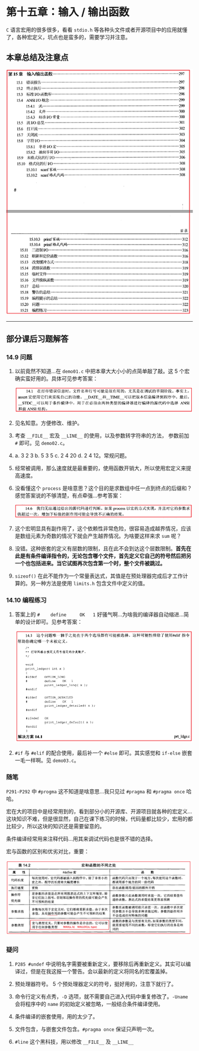 # 第十五章：输入 / 输出函数

`C` 语言宏用的很多很多，看看 `stdio.h` 等各种头文件或者开源项目中的应用就懂了，各种宏定义，坑点也是蛮多的，需要学习并注意。

## 本章总结及注意点

![0](https://raw.githubusercontent.com/Y-puyu/picture/main/images/20201230230537.png)

---

## 部分课后习题解答

### 14.9 问题

1. 以前竟然不知道...在 `demo01.c` 中把本章大大小小的点简单敲了敲。这 5 个宏确实蛮好用的。具体可见参考答案：

    ![3](https://raw.githubusercontent.com/Y-puyu/picture/main/images/20201229140655.png)

2. 见名知意。方便修改、维护。

3. 考查 `__FILE__` 宏及 `__LINE__` 的使用，以及参数转字符串的方法， 参数前加 `#` 即可。见 `demo02.c`。

4. a. 3 2 3  b. 5 3 5  c. 2 4 20  d. 2 4 12。常规问题。

5. 经常被调用，那么速度就是最重要的，使用函数开销大，所以使用宏定义来提高速度。

6. 没看懂这个 `process` 是啥意思？这个目的是求数组中任一点到终点的后缀和？感觉答案说的不够清楚，有点牵强...参考答案：

    ![4](https://raw.githubusercontent.com/Y-puyu/picture/main/images/20201229142135.png)

7. 这个宏明显具有副作用了，这个依赖性非常危险，很容易造成越界情况，应该是数组元素为奇数的情况下就会产生越界情况。为啥要这样来求 `sum` 呢？

8. 没错。这种嵌套的定义有层数的限制，且在此不会到达这个层数限制。**首先在此是有条件编译指令的，无论包含哪个文件，首先定义它自己的符号然后把另一个也包括进来。当它试图再次包含第一个时，整个文件被跳过。**

9. `sizeof()` 在此不能作为一个常量表达式，其值是在预处理器完成后才工作计算的。另一种方法是使用 `limits.h` 包含文件中定义的值。

### 14.10 编程练习

1. 答案上的 `#    define     OK   1` 好骚气啊...为啥我的编译器自动缩进...简单的设计即可。见参考答案：

    ![5](https://raw.githubusercontent.com/Y-puyu/picture/main/images/20201229143346.png)

2. `#if` 与 `#elif` 的配合使用，最后补一个 `#else` 即可。其实感觉和 `if-else` 嵌套一毛一样啊。见 `demo03.c`。

### 随笔

`P291-P292` 中 `#progma` 这不知道是啥意思...我只见过 `#pragma` 和 `#pragma once` 哈哈。

宏在大的项目中是经常用到的，看到部分小的开源库、开源项目就各种的宏定义...这块知识不难，但是很显然，自己在课下练习的时候，代码量都比较少，宏用的都比较少，所以这块的知识还是需要留意的。

条件编译经常用来注释代码...用其来调试代码也是很不错的选择。

宏与函数的区别和优劣对比，重要：

![1](https://raw.githubusercontent.com/Y-puyu/picture/main/images/20201229133555.png)

### 疑问

1. `P285 #undef` 中说明名字需要被重新定义，要移除后再重新定义。其实可以编译过，但是在我这报一个警告。会以最新的定义将同名的宏覆盖掉。

2. 预处理器符号。 5 个预处理器定义的符号，挺好用的，注意下就行了。

3. 命令行定义有点秀，`-D` 选项，就不需要自己进入代码中重复修改了。`-Uname` 会将程序中的 `name` 的初始定义被忽略，一般结合条件编译使用。

4. 条件编译的嵌套使用，用的太少了。

5. 文件包含，与嵌套文件包含。`#pragma once` 保证只声明一次。

6. `#line` 这个黑科技，用以修改 `__FILE__` 及 `__LINE__`
